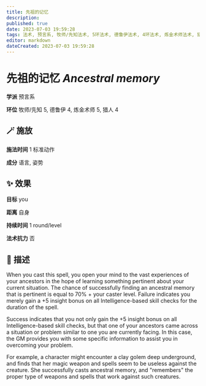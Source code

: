 ```yaml
---
title: 先祖的记忆
description: 
published: true
date: 2023-07-03 19:59:28
tags: 法术, 预言系, 牧师/先知法术, 5环法术, 德鲁伊法术, 4环法术, 炼金术师法术, 猎人法术
editor: markdown
dateCreated: 2023-07-03 19:59:28
---
```


# **先祖的记忆** *Ancestral memory*

**学派** 预言系 

**环位** 牧师/先知 5, 德鲁伊 4, 炼金术师 5, 猎人 4

## 🪄 施放

**施法时间** 1 标准动作

**成分** 语言, 姿势

## ✨ 效果 

**目标** you 

**距离** 自身  

**持续时间** 1 round/level 

**法术抗力** 否

## 📖 描述

When you cast this spell, you open your mind to the vast experiences of your ancestors in the hope of learning something pertinent about your current situation. The chance of successfully finding an ancestral memory that is pertinent is equal to 70% + your caster level. Failure indicates you merely gain a +5 insight bonus on all Intelligence-based skill checks for the duration of the spell.

Success indicates that you not only gain the +5 insight bonus on all Intelligence-based skill checks, but that one of your ancestors came across a situation or problem similar to one you are currently facing. In this case, the GM provides you with some specific information to assist you in overcoming your problem.

For example, a character might encounter a clay golem deep underground, and finds that her magic weapon and spells seem to be useless against the creature. She successfully casts ancestral memory, and "remembers" the proper type of weapons and spells that work against such creatures.
    